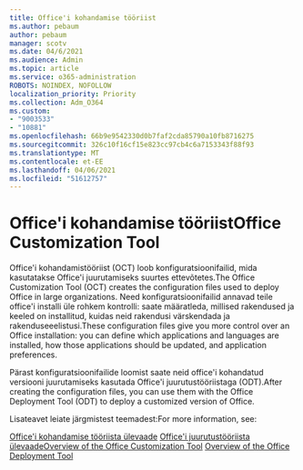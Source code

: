 ```yaml
---
title: Office'i kohandamise tööriist
ms.author: pebaum
author: pebaum
manager: scotv
ms.date: 04/6/2021
ms.audience: Admin
ms.topic: article
ms.service: o365-administration
ROBOTS: NOINDEX, NOFOLLOW
localization_priority: Priority
ms.collection: Adm_O364
ms.custom:
- "9003533"
- "10881"
ms.openlocfilehash: 66b9e9542330d0b7faf2cda85790a10fb8716275
ms.sourcegitcommit: 326c10f16cf15e823cc97cb4c6a7153343f88f93
ms.translationtype: MT
ms.contentlocale: et-EE
ms.lasthandoff: 04/06/2021
ms.locfileid: "51612757"
---
```

# <a name="office-customization-tool"></a><span data-ttu-id="6d675-102">Office'i kohandamise tööriist</span><span class="sxs-lookup"><span data-stu-id="6d675-102">Office Customization Tool</span></span>

<span data-ttu-id="6d675-103">Office'i kohandamistööriist (OCT) loob konfiguratsioonifailid, mida kasutatakse Office'i juurutamiseks suurtes ettevõtetes.</span><span class="sxs-lookup"><span data-stu-id="6d675-103">The Office Customization Tool (OCT) creates the configuration files used to deploy Office in large organizations.</span></span> <span data-ttu-id="6d675-104">Need konfiguratsioonifailid annavad teile office'i installi üle rohkem kontrolli: saate määratleda, millised rakendused ja keeled on installitud, kuidas neid rakendusi värskendada ja rakenduseeelistusi.</span><span class="sxs-lookup"><span data-stu-id="6d675-104">These configuration files give you more control over an Office installation: you can define which applications and languages are installed, how those applications should be updated, and application preferences.</span></span> 

<span data-ttu-id="6d675-105">Pärast konfiguratsioonifailide loomist saate neid office'i kohandatud versiooni juurutamiseks kasutada Office'i juurutustööriistaga (ODT).</span><span class="sxs-lookup"><span data-stu-id="6d675-105">After creating the configuration files, you can use them with the Office Deployment Tool (ODT) to deploy a customized version of Office.</span></span> 

<span data-ttu-id="6d675-106">Lisateavet leiate järgmistest teemadest:</span><span class="sxs-lookup"><span data-stu-id="6d675-106">For more information, see:</span></span>

<span data-ttu-id="6d675-107">[Office'i kohandamise tööriista ülevaade](https://docs.microsoft.com/deployoffice/overview-of-the-office-customization-tool-for-click-to-run) 
 [Office'i juurutustööriista ülevaade](https://docs.microsoft.com/deployoffice/overview-office-deployment-tool)</span><span class="sxs-lookup"><span data-stu-id="6d675-107">[Overview of the Office Customization Tool](https://docs.microsoft.com/deployoffice/overview-of-the-office-customization-tool-for-click-to-run)
[Overview of the Office Deployment Tool](https://docs.microsoft.com/deployoffice/overview-office-deployment-tool)</span></span>